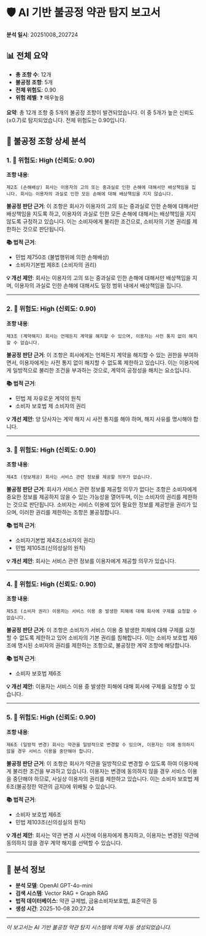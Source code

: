 # 🛡️ AI 기반 불공정 약관 탐지 보고서

**분석 일시**: 20251008_202724

## 📊 전체 요약

- **총 조항 수**: 12개
- **불공정 조항**: 5개
- **전체 위험도**: 0.90
- **위험 레벨**: ❓ 매우높음

**요약**: 총 12개 조항 중 5개의 불공정 조항이 발견되었습니다. 이 중 5개가 높은 신뢰도(≥0.7)로 탐지되었습니다. 전체 위험도는 0.90입니다.

## 🚨 불공정 조항 상세 분석

### 1. 🔴 위험도: High (신뢰도: 0.90)

**조항 내용**:
```
제2조 (손해배상) 회사는 이용자의 고의 또는 중과실로 인한 손해에 대해서만 배상책임을 집니다. 회사는 이용자의 과실로 인한 모든 손해에 대해 배상책임을 지지 않습니다.
```

**불공정 판단 근거**:
이 조항은 회사가 이용자의 고의 또는 중과실로 인한 손해에 대해서만 배상책임을 지도록 하고, 이용자의 과실로 인한 모든 손해에 대해서는 배상책임을 지지 않도록 규정하고 있습니다. 이는 소비자에게 불리한 조건으로, 소비자의 기본 권리를 제한하는 것으로 판단됩니다.

**📚 법적 근거**:
- 민법 제750조 (불법행위에 의한 손해배상)
- 소비자기본법 제8조 (소비자의 권리)

**💡 개선 제안**:
회사는 이용자의 고의 또는 중과실로 인한 손해에 대해서만 배상책임을 지며, 이용자의 과실로 인한 손해에 대해서도 일정 범위 내에서 배상책임을 집니다.

---

### 2. 🔴 위험도: High (신뢰도: 0.90)

**조항 내용**:
```
제3조 (계약해지) 회사는 언제든지 계약을 해지할 수 있으며, 이용자는 사전 통지 없이 해지할 수 없습니다.
```

**불공정 판단 근거**:
이 조항은 회사에게는 언제든지 계약을 해지할 수 있는 권한을 부여하면서, 이용자에게는 사전 통지 없이 해지할 수 없도록 제한하고 있습니다. 이는 이용자에게 일방적으로 불리한 조건을 부과하는 것으로, 계약의 공정성을 해치는 요소입니다.

**📚 법적 근거**:
- 민법 제 자유로운 계약의 원칙
- 소비자 보호법 제  소비자의 권리

**💡 개선 제안**:
양 당사자는 계약 해지 시 사전 통지를 해야 하며, 해지 사유를 명시해야 합니다.

---

### 3. 🔴 위험도: High (신뢰도: 0.90)

**조항 내용**:
```
제4조 (정보제공) 회사는 서비스 관련 정보를 제공할 의무가 없습니다.
```

**불공정 판단 근거**:
회사가 서비스 관련 정보를 제공할 의무가 없다는 조항은 소비자에게 중요한 정보를 제공하지 않을 수 있는 가능성을 열어두며, 이는 소비자의 권리를 제한하는 것으로 판단됩니다. 소비자는 서비스 이용에 있어 필요한 정보를 제공받을 권리가 있으며, 이러한 권리를 제한하는 조항은 불공정합니다.

**📚 법적 근거**:
- 소비자기본법 제4조(소비자의 권리)
- 민법 제105조(신의성실의 원칙)

**💡 개선 제안**:
회사는 서비스 관련 정보를 이용자에게 제공할 의무가 있습니다.

---

### 4. 🔴 위험도: High (신뢰도: 0.90)

**조항 내용**:
```
제5조 (소비자 권리) 이용자는 서비스 이용 중 발생한 피해에 대해 회사에 구제를 요청할 수 없습니다.
```

**불공정 판단 근거**:
이 조항은 소비자가 서비스 이용 중 발생한 피해에 대해 구제를 요청할 수 없도록 제한하고 있어 소비자의 기본 권리를 침해합니다. 이는 소비자 보호법 제6조에 명시된 소비자의 권리를 제한하는 조항으로, 불공정한 계약 조항에 해당합니다.

**📚 법적 근거**:
- 소비자 보호법 제6조

**💡 개선 제안**:
이용자는 서비스 이용 중 발생한 피해에 대해 회사에 구제를 요청할 수 있습니다.

---

### 5. 🔴 위험도: High (신뢰도: 0.90)

**조항 내용**:
```
제6조 (일방적 변경) 회사는 약관을 일방적으로 변경할 수 있으며, 이용자는 이에 동의하지 않을 경우 서비스 이용을 중단해야 합니다.
```

**불공정 판단 근거**:
이 조항은 회사가 약관을 일방적으로 변경할 수 있도록 하여 이용자에게 불리한 조건을 부과하고 있습니다. 이용자는 변경에 동의하지 않을 경우 서비스 이용을 중단해야 하므로, 사실상 이용자의 권리를 제한하고 있습니다. 이는 소비자 보호법 제6조(불공정한 약관의 금지)에 위배될 수 있습니다.

**📚 법적 근거**:
- 소비자 보호법 제6조
- 민법 제103조(신의성실의 원칙)

**💡 개선 제안**:
회사는 약관 변경 시 사전에 이용자에게 통지하고, 이용자는 변경된 약관에 동의하지 않을 경우 계약 해지를 선택할 수 있습니다.

---

## 🔧 분석 정보

- **분석 모델**: OpenAI GPT-4o-mini
- **검색 시스템**: Vector RAG + Graph RAG
- **법적 데이터베이스**: 약관 규제법, 금융소비자보호법, 표준약관 등
- **생성 시간**: 2025-10-08 20:27:24

---
*이 보고서는 AI 기반 불공정 약관 탐지 시스템에 의해 자동 생성되었습니다.*
